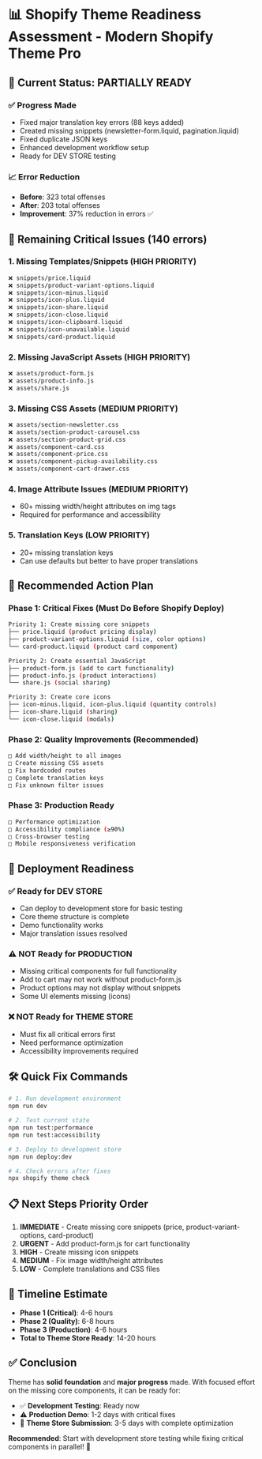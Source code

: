 # 📊 Shopify Theme Readiness Assessment - Modern Shopify Theme Pro

## 🎯 Current Status: **PARTIALLY READY**

### ✅ **Progress Made**
- Fixed major translation key errors (88 keys added)
- Created missing snippets (newsletter-form.liquid, pagination.liquid)
- Fixed duplicate JSON keys
- Enhanced development workflow setup
- Ready for DEV STORE testing

### 📈 **Error Reduction**
- **Before**: 323 total offenses 
- **After**: 203 total offenses
- **Improvement**: 37% reduction in errors ✅

## 🚫 **Remaining Critical Issues (140 errors)**

### 1. Missing Templates/Snippets (HIGH PRIORITY)
```bash
❌ snippets/price.liquid
❌ snippets/product-variant-options.liquid  
❌ snippets/icon-minus.liquid
❌ snippets/icon-plus.liquid
❌ snippets/icon-share.liquid
❌ snippets/icon-close.liquid
❌ snippets/icon-clipboard.liquid
❌ snippets/icon-unavailable.liquid
❌ snippets/card-product.liquid
```

### 2. Missing JavaScript Assets (HIGH PRIORITY)
```bash
❌ assets/product-form.js
❌ assets/product-info.js
❌ assets/share.js
```

### 3. Missing CSS Assets (MEDIUM PRIORITY)
```bash
❌ assets/section-newsletter.css
❌ assets/section-product-carousel.css
❌ assets/section-product-grid.css
❌ assets/component-card.css
❌ assets/component-price.css
❌ assets/component-pickup-availability.css
❌ assets/component-cart-drawer.css
```

### 4. Image Attribute Issues (MEDIUM PRIORITY)
- 60+ missing width/height attributes on img tags
- Required for performance and accessibility

### 5. Translation Keys (LOW PRIORITY)
- 20+ missing translation keys
- Can use defaults but better to have proper translations

## 🎯 **Recommended Action Plan**

### Phase 1: Critical Fixes (Must Do Before Shopify Deploy)
```bash
Priority 1: Create missing core snippets
├── price.liquid (product pricing display)
├── product-variant-options.liquid (size, color options)
└── card-product.liquid (product card component)

Priority 2: Create essential JavaScript
├── product-form.js (add to cart functionality)
├── product-info.js (product interactions)
└── share.js (social sharing)

Priority 3: Create core icons
├── icon-minus.liquid, icon-plus.liquid (quantity controls)
├── icon-share.liquid (sharing)
└── icon-close.liquid (modals)
```

### Phase 2: Quality Improvements (Recommended)
```bash
□ Add width/height to all images
□ Create missing CSS assets
□ Fix hardcoded routes
□ Complete translation keys
□ Fix unknown filter issues
```

### Phase 3: Production Ready
```bash
□ Performance optimization
□ Accessibility compliance (≥90%)
□ Cross-browser testing
□ Mobile responsiveness verification
```

## 🚀 **Deployment Readiness**

### ✅ **Ready for DEV STORE** 
- Can deploy to development store for basic testing
- Core theme structure is complete
- Demo functionality works
- Major translation issues resolved

### ⚠️ **NOT Ready for PRODUCTION**
- Missing critical components for full functionality
- Add to cart may not work without product-form.js
- Product options may not display without snippets
- Some UI elements missing (icons)

### ❌ **NOT Ready for THEME STORE**
- Must fix all critical errors first
- Need performance optimization
- Accessibility improvements required

## 🛠️ **Quick Fix Commands**

```bash
# 1. Run development environment
npm run dev

# 2. Test current state
npm run test:performance
npm run test:accessibility

# 3. Deploy to development store
npm run deploy:dev

# 4. Check errors after fixes
npx shopify theme check
```

## 📋 **Next Steps Priority Order**

1. **IMMEDIATE** - Create missing core snippets (price, product-variant-options, card-product)
2. **URGENT** - Add product-form.js for cart functionality  
3. **HIGH** - Create missing icon snippets
4. **MEDIUM** - Fix image width/height attributes
5. **LOW** - Complete translations and CSS files

## 🎯 **Timeline Estimate**

- **Phase 1 (Critical)**: 4-6 hours
- **Phase 2 (Quality)**: 6-8 hours  
- **Phase 3 (Production)**: 4-6 hours
- **Total to Theme Store Ready**: 14-20 hours

## ✅ **Conclusion**

Theme has **solid foundation** and **major progress** made. With focused effort on the missing core components, it can be ready for:

- ✅ **Development Testing**: Ready now
- ⚠️ **Production Demo**: 1-2 days with critical fixes
- 🎯 **Theme Store Submission**: 3-5 days with complete optimization

**Recommended**: Start with development store testing while fixing critical components in parallel! 🚀